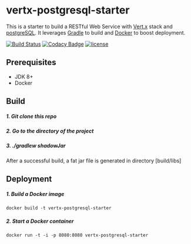 # vertx-postgresql-starter

This is a starter to build a RESTful Web Service with [Vert.x](http://vertx.io/) stack and [postgreSQL](https://www.postgresql.org/).
It leverages [Gradle](gradle.org) to build and [Docker](https://www.docker.com/) to boost deployment.

[![Build Status](https://travis-ci.org/BillyYccc/vertx-postgresql-starter.svg?branch=master)](https://travis-ci.org/BillyYccc/vertx-postgresql-starter)
[![Codacy Badge](https://api.codacy.com/project/badge/Grade/300d3703677b4cc3ace9e30ef6438586)](https://www.codacy.com/app/BillyYccc/vertx-postgresql-starter?utm_source=github.com&amp;utm_medium=referral&amp;utm_content=BillyYccc/vertx-postgresql-starter&amp;utm_campaign=Badge_Grade)
[![license](https://img.shields.io/github/license/mashape/apistatus.svg)](https://github.com/BillyYccc/vertx-postgresql-starter/blob/master/LICENSE)

## Prerequisites

* JDK 8+
* Docker

## Build

##### 1. Git clone this repo

##### 2. Go to the directory of the project

##### 3. ./gradlew shadowJar

After a successful build, a fat jar file is generated in directory [build/libs]

## Deployment

##### 1. Build a Docker image
`docker build -t vertx-postgresql-starter`

##### 2. Start a Docker container
`docker run -t -i -p 8080:8080 vertx-postgresql-starter`
